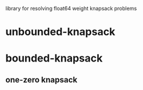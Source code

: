 library for resolving float64 weight knapsack problems

# unbounded-knapsack
# bounded-knapsack
## one-zero knapsack
